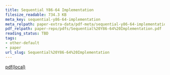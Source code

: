 ```yaml
---
title: Sequential Y86-64 Implementation
filesize_readable: 734.3 KB
meta_key: sequential-y86-64-implementation
meta_relpath: paper-extra-data/pdf-meta/sequential-y86-64-implementation.yaml
pdf_relpath: paper-repo/pdfs/Sequential%20Y86-64%20Implementation.pdf
reading_status: TBD
tags:
- other-default
- paper
url_slug: Sequential%20Y86-64%20Implementation
---
```


[pdf(local)](../../paper-repo/pdfs/Sequential%20Y86-64%20Implementation.pdf)
